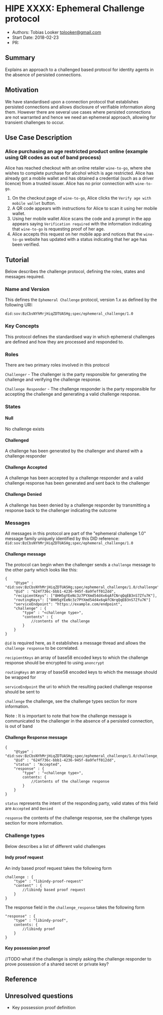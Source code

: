 # HIPE XXXX: Ephemeral Challenge protocol
- Authors: Tobias Looker <tplooker@gmail.com>
- Start Date: 2018-02-23
- PR:

## Summary
[summary]: #summary

Explains an approach to a challenged based protocol for identity agents in the absence of persisted connections.

## Motivation
[motivation]: #motivation

We have standardised upon a connection protocol that establishes persisted connections and allows disclosure of verifiable information along them. However there are several use cases where persisted connections are not warranted and hence we need an ephemeral approach, allowing for transient challenges to occur. 

## Use Case Description

### Alice purchasing an age restricted product online (example using QR codes as out of band process)

Alice has reached checkout with an online retailer `wine-to-go`, where she wishes to complete purchase for alcohol which is age restricted. Alice has already got a mobile wallet and has obtained a credential (such as a driver licence) from a trusted issuer. Alice has no prior connection with `wine-to-go`.

1. On the checkout page of `wine-to-go`, Alice clicks the `Verify age with mobile wallet` button.
2. A QR code appears with instructions for Alice to scan it using her mobile wallet.
3. Using her mobile wallet Alice scans the code and a prompt in the app appears saying `Verification required` with the information indicating that `wine-to-go` is requesting proof of her age.
4. Alice accepts this request on her mobile app and notices that the `wine-to-go` website has updated with a status indicating that her age has been verified. 

## Tutorial

Below describes the challenge protocol, defining the roles, states and messages required.

### Name and Version

This defines the `Ephemeral Challenge` protocol, version 1.x as defined by the following URI:

`did:sov:BzCbsNYhMrjHiqZDTUASHg;spec/ephemeral_challenge/1.0`

### Key Concepts

This protocol defines the standardised way in which ephemeral challenges are defined and how they are processed and responded to.

### Roles

There are two primary roles involved in this protocol

`Challenger` - The challenger is the party responsible for generating the challenge and verifying the challenge response.

`Challenge Responder` - The challenge responder is the party responsible for accepting the challenge and generating a valid challenge response.

### States

#### Null

No challenge exists

#### Challenged

A challenge has been generated by the challenger and shared with a challenge responder

#### Challenge Accepted

A challenge has been accepted by a challenge responder and a valid challenge response has been generated and sent back to the challenger

#### Challenge Denied

A challenge has been denied by a challenge responder by transmitting a response back to the challenger indicating the outcome

### Messages

All messages in this protocol are part of the "ephemeral challenge 1.0" message family uniquely identified by this DID reference: `did:sov:BzCbsNYhMrjHiqZDTUASHg;spec/ephemeral_challenge/1.0`

#### Challenge message

The protocol can begin when the challenger sends a `challenge` message to the other party which looks like this:

```
{
    "@type" : "did:sov:BzCbsNYhMrjHiqZDTUASHg;spec/ephemeral_challenge/1.0/challenge",
    "@id" : "624f736c-bbb1-4236-945f-8a9feff012dd",
    "recipientKeys": ["8HH5gYEeNc3z7PYXmd54d4x6qAfCNrqQqEB3nS7Zfu7K"],
    "routingKeys": ["8HH5gYEeNc3z7PYXmd54d4x6qAfCNrqQqEB3nS7Zfu7K"]
    "serviceEndpoint": "https://example.com/endpoint",
    "challenge" : {
        "type" : "<challenge type>",
        "contents" : {
            //contents of the challenge
        }
    }
}
```

`@id` is required here, as it establishes a message thread and allows the `challenge response` to be correlated.

`recipientKeys` an array of base58 encoded keys to which the challenge response should be encrypted to using `anoncrypt`

`routingKeys` an array of base58 encoded keys to which the message should be wrapped for

`serviceEndpoint` the uri to which the resulting packed challenge response should be sent to

`challenge` the challenge, see the challenge types section for more information.

Note : It is important to note that how the challenge message is communicated to the challenger in the absence of a persisted connection, is out of band

#### Challenge Response message

```
{
    "@type" : "did:sov:BzCbsNYhMrjHiqZDTUASHg;spec/ephemeral_challenge/1.0/challenge_response",
    "@id" : "624f736c-bbb1-4236-945f-8a9feff012dd",
    "status" : "Accepted",
    "response" : {
        "type" : "<challenge type>",
        contents: {
            //Contents of the challenge response
        }
    }
}
```

`status` represents the intent of the responding party, valid states of this field are `Accepted` and `Denied`

`response` the contents of the challenge response, see the challenge types section for more information.

### Challenge types

Below describes a list of different valid challenges

#### Indy proof request

An indy based proof request takes the following form

```
challenge : {
    "type" : "libindy-proof-request"
    "content" : {
        //libindy based proof request
    }
}
```

The response field in the `challenge_response` takes the following form

```
"response" : {
    "type" : "libindy-proof",
    contents: {
        //libindy proof
    }
}
```

#### Key possession proof

//TODO what if the challenge is simply asking the challenge responder to prove possession of a shared secret or private key?

## Reference

## Unresolved questions

- Key possession proof definition
